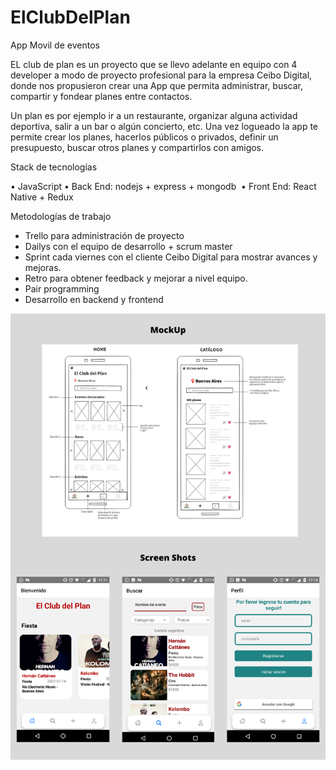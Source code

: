 # ElClubDelPlan
App Movil de eventos

  EL club de plan es un proyecto que se llevo adelante en equipo con 4 developer a modo de proyecto profesional para la empresa Ceibo Digital, donde nos    propusieron crear una App que permita administrar, buscar, compartir y fondear planes entre contactos. 

  Un plan es por ejemplo ir a un restaurante, organizar alguna actividad deportiva, salir a un bar o algún concierto, etc. Una vez logueado la app te   permite crear los planes, hacerlos públicos o privados, definir un presupuesto, buscar otros planes y compartirlos con amigos.

Stack de tecnologías 

  • JavaScript
  • Back End: nodejs + express + mongodb 
  • Front End: React Native + Redux 

Metodologías de trabajo

 - Trello para administración de proyecto
 - Dailys con el equipo de desarrollo + scrum master
 - Sprint cada viernes con el cliente Ceibo Digital para mostrar avances y mejoras.
 - Retro para obtener feedback y mejorar a nivel equipo.
 - Pair programming
 - Desarrollo en backend y frontend
 
![ScreenShotApp](https://raw.githubusercontent.com/GusRet01/ElClubDelPlan/main/clubdelplan/src/assets/app_screenshots.png)

